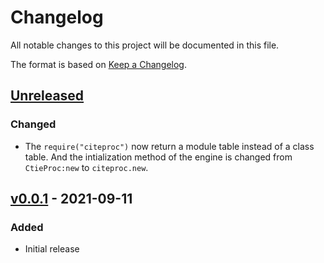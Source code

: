 # Changelog
All notable changes to this project will be documented in this file.

The format is based on [Keep a Changelog](https://keepachangelog.com/en/1.0.0/).

## [Unreleased]

### Changed

- The `require("citeproc")` now return a module table instead of a class table. And the intialization method of the engine is changed from `CtieProc:new` to `citeproc.new`.

## [v0.0.1] - 2021-09-11

### Added

- Initial release

[Unreleased]: https://github.com/zepinglee/citeproc-lua/compare/v0.0.1...HEAD
[v0.0.1]: https://github.com/zepinglee/citeproc-lua/releases/tag/v0.0.1
